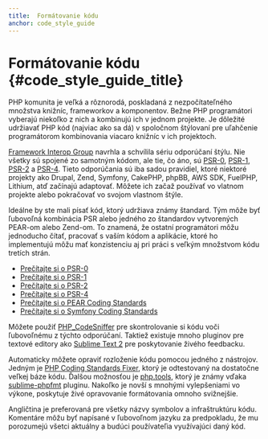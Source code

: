```yaml
---
title:  Formátovanie kódu
anchor: code_style_guide
---
```


# Formátovanie kódu {#code_style_guide_title}

PHP komunita je veľká a rôznorodá, poskladaná z nezpočítateľného množstva knižníc, frameworkov a komponentov. Bežne
PHP programátori vyberajú niekoľko z nich a kombinujú ich v jednom projekte. Je dôležité udržiavať PHP kód
(najviac ako sa dá) v spoločnom štýlovaní pre uľahčenie programátorom kombinovania viacaro knižníc v ich projektoch.

[Framework Interop Group][fig] navrhla a schvílila sériu odporúčaní štýlu. Nie všetky sú spojené zo samotným kódom,
ale tie, čo áno, sú [PSR-0][psr0], [PSR-1][psr1], [PSR-2][psr2] a [PSR-4][psr4]. Tieto odporúčania sú iba sadou
pravidiel, ktoré niektoré projekty ako Drupal, Zend, Symfony, CakePHP, phpBB, AWS SDK, FuelPHP, Lithium, atď
začínajú adaptovať. Môžete ich začaž používať vo vlatnom projekte alebo pokračovať vo svojom vlastnom štýle.

Ideálne by ste mali písať kód, ktorý udržiava známy štandard. Tým môže byť ľubovoľná kombinácia PSR alebo jedného
zo štandardov vytvorených PEAR-om alebo Zend-om. To znamená, že ostatní programátori môžu jednoducho čítať, pracovať
s vaším kódom a aplikácie, ktoré ho implementujú môžu mať konzistenciu aj pri práci s veľkým množstvom kódu tretích
strán.

* [Prečítajte si o PSR-0][psr0]
* [Prečítajte si o PSR-1][psr1]
* [Prečítajte si o PSR-2][psr2]
* [Prečítajte si o PSR-4][psr4]
* [Prečítajte si o PEAR Coding Standards][pear-cs]
* [Prečítajte si o Symfony Coding Standards][symfony-cs]

Môžete použiť [PHP_CodeSniffer][phpcs] pre skontrolovanie si kódu voči ľubovoľnému z týchto odporúčaní. Taktiež
existuje mnoho pluginov pre textové editory ako [Sublime Text 2][st-cs] pre poskytovanie živého feedbacku.

Automaticky môžete opraviť rozloženie kódu pomocou jedného z nástrojov. Jedným je [PHP Coding Standards Fixer][phpcsfixer],
ktorý je odtestovaný na dostatočne veľkej báze kódu. Ďalšou možnosťou je [php.tools][phptools], ktorý je známy vďaka
[sublime-phpfmt][sublime-phpfmt] pluginu. Nakoľko je novší s mnohými vylepšeniami vo výkone, poskytuje živé opravovanie
formátovania omnoho svižnejšie.

Angličtina je preferovaná pre všetky názvy symbolov a infraštruktúru kódu. Komentáre môžu byť napísané v ľubovoľnom jazyku
za predpokladu, že mu porozumejú všetci aktuálny a budúci používateľia využívajúci daný kód.


[fig]: http://www.php-fig.org/
[psr0]: https://github.com/php-fig/fig-standards/blob/master/accepted/PSR-0.md
[psr1]: https://github.com/php-fig/fig-standards/blob/master/accepted/PSR-1-basic-coding-standard.md
[psr2]: https://github.com/php-fig/fig-standards/blob/master/accepted/PSR-2-coding-style-guide.md
[psr4]: https://github.com/php-fig/fig-standards/blob/master/accepted/PSR-4-autoloader.md
[pear-cs]: http://pear.php.net/manual/en/standards.php
[symfony-cs]: http://symfony.com/doc/current/contributing/code/standards.html
[phpcs]: http://pear.php.net/package/PHP_CodeSniffer/
[st-cs]: https://github.com/benmatselby/sublime-phpcs
[phpcsfixer]: http://cs.sensiolabs.org/
[phptools]: https://github.com/dericofilho/php.tools
[sublime-phpfmt]: https://github.com/dericofilho/sublime-phpfmt
